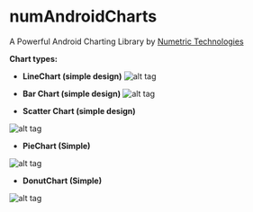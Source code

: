 # numAndroidCharts
A Powerful Android Charting Library by [Numetric Technologies](https://www.numetriclabz.com/)

 
**Chart types:**

 - **LineChart (simple design)**
![alt tag](https://raw.github.com/numetriclabz/numAndroidCharts/master/screenshots/line-chart.png)

 - **Bar Chart (simple design)**
![alt tag](https://raw.github.com/numetriclabz/numAndroidCharts/master/screenshots/bar-chart.png)

 - **Scatter Chart (simple design)**

![alt tag](https://raw.github.com/numetriclabz/numAndroidCharts/master/screenshots/scatter-chart.png)

 - **PieChart (Simple)**

![alt tag](https://raw.github.com/numetriclabz/numAndroidCharts/master/screenshots/pie-chart.png)

 - **DonutChart (Simple)**

![alt tag](https://raw.github.com/numetriclabz/numAndroidCharts/master/screenshots/donut-chart.png)

